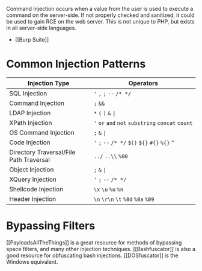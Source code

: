 Command Injection occurs when a value from the user is used to execute a command on the server-side. If not properly checked and sanitized, it could be used to gain RCE on the web server. This is not unique to PHP, but exists in all server-side languages. 

- [[Burp Suite]]
# Common Injection Patterns
| **Injection Type**                      | **Operators**                                     |
| --------------------------------------- | ------------------------------------------------- |
| SQL Injection                           | `'` `,` `;` `--` `/* */`                          |
| Command Injection                       | `;` `&&`                                          |
| LDAP Injection                          | `*` `(` `)` `&` `\|`                              |
| XPath Injection                         | `'` `or` `and` `not` `substring` `concat` `count` |
| OS Command Injection                    | `;` `&` `\|`                                      |
| Code Injection                          | `'` `;` `--` `/* */` `$()` `${}` `#{}` `%{}` `^`  |
| Directory Traversal/File Path Traversal | `../` `..\\` `%00`                                |
| Object Injection                        | `;` `&` `\|`                                      |
| XQuery Injection                        | `'` `;` `--` `/* */`                              |
| Shellcode Injection                     | `\x` `\u` `%u` `%n`                               |
| Header Injection                        | `\n` `\r\n` `\t` `%0d` `%0a` `%09`                |

# Bypassing Filters
[[PayloadsAllTheThings]] is a great resource for methods of bypassing space filters, and many other injection techniques.  [[Bashfuscator]] is also a good resource for obfuscating bash injections. [[DOSfuscator]] is the Windows equivalent.
